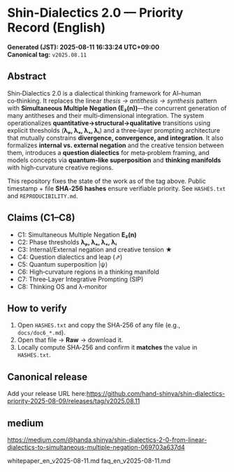 # Shin-Dialectics 2.0 — Priority Record (English)

**Generated (JST): 2025-08-11 16:33:24 UTC+09:00**  
**Canonical tag:** `v2025.08.11`

## Abstract
Shin‑Dialectics 2.0 is a dialectical thinking framework for AI–human co‑thinking. It replaces the linear *thesis → antithesis → synthesis* pattern with **Simultaneous Multiple Negation (E₂(n))**—the concurrent generation of many antitheses and their multi‑dimensional integration. The system operationalizes **quantitative→structural→qualitative** transitions using explicit thresholds (**λₚ, λₐ, λₛ, λᵢ**) and a three‑layer prompting architecture that mutually constrains **divergence, convergence, and integration**. It also formalizes **internal vs. external negation** and the creative tension between them, introduces a **question dialectics** for meta‑problem framing, and models concepts via **quantum‑like superposition** and **thinking manifolds** with high‑curvature creative regions.

This repository fixes the state of the work as of the tag above. Public timestamp + file **SHA‑256 hashes** ensure verifiable priority. See `HASHES.txt` and `REPRODUCIBILITY.md`.

## Claims (C1–C8)
- C1: Simultaneous Multiple Negation **E₂(n)**
- C2: Phase thresholds **λₚ, λₐ, λₛ, λᵢ**
- C3: Internal/External negation and creative tension ★
- C4: Question dialectics and leap (⇗)
- C5: Quantum superposition \|ψ⟩
- C6: High‑curvature regions in a thinking manifold
- C7: Three‑Layer Integrative Prompting (SIP)
- C8: Thinking OS and λ‑monitor

## How to verify
1. Open `HASHES.txt` and copy the SHA‑256 of any file (e.g., `docs/doc6_*.md`).  
2. Open that file → **Raw** → download it.  
3. Locally compute SHA‑256 and confirm it **matches** the value in `HASHES.txt`.

## Canonical release
Add your release URL here:https://github.com/hand-shinya/shin-dialectics-priority-2025-08-09/releases/tag/v2025.08.11
## medium
https://medium.com/@handa.shinya/shin-dialectics-2-0-from-linear-dialectics-to-simultaneous-multiple-negation-069703a637d4

whitepaper_en_v2025-08-11.md
faq_en_v2025-08-11.md
